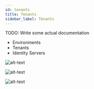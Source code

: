 ```yaml
---
id: tenants
title: Tenants
sidebar_label: Tenants
---
```


TODO: Write some actual documentation

- Environments
- Tenants
- Identity Servers

![alt-text](../img/idops_environments.png)

![alt-text](../img/idops_tenants.png)

![alt-text](../img/idops_identityserver.png)